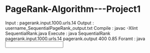 
# PageRank-Algorithm---Project1


Input : pagerank.input.1000.urls.14 
Output : username_SequentialPageRank_output.txt 
Compile : javac -Xlint SequentialRank.java 
Execute : java SequentialRank pagerank.input.1000.urls.14 pagerank.output 400 0.85 
Foramt : java <Class File Name> <Input File> <Output File> <Iterations> <damping Factor> 
